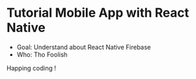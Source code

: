 # Tutorial Mobile App with React Native

- Goal: Understand about React Native Firebase
- Who: Tho Foolish

Happing coding !